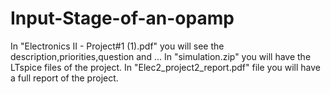 # Input-Stage-of-an-opamp
In "Electronics II - Project#1 (1).pdf" you will see the description,priorities,question and ... In "simulation.zip" you will have the LTspice files of the project. In "Elec2_project2_report.pdf" file you will have a full report of the project.
